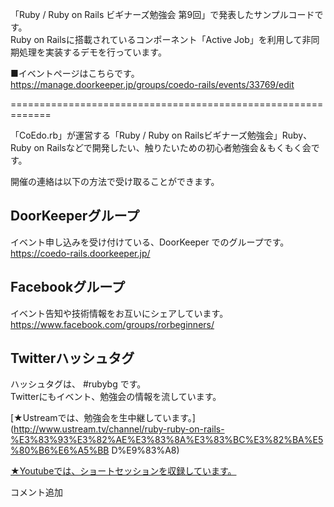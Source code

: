 「Ruby / Ruby on Rails ビギナーズ勉強会 第9回」で発表したサンプルコードです。   
Ruby on Railsに搭載されているコンポーネント「Active Job」を利用して非同期処理を実装するデモを行っています。   

■イベントページはこちらです。   
https://manage.doorkeeper.jp/groups/coedo-rails/events/33769/edit  

=============================================================   

「CoEdo.rb」が運営する「Ruby / Ruby on Railsビギナーズ勉強会」Ruby、Ruby on Railsなどで開発したい、触りたいための初心者勉強会＆もくもく会です。   

開催の連絡は以下の方法で受け取ることができます。   

## DoorKeeperグループ   
イベント申し込みを受け付けている、DoorKeeper でのグループです。   
https://coedo-rails.doorkeeper.jp/   

## Facebookグループ   
イベント告知や技術情報をお互いにシェアしています。   
https://www.facebook.com/groups/rorbeginners/   

## Twitterハッシュタグ   
ハッシュタグは、 #rubybg です。   
Twitterにもイベント、勉強会の情報を流しています。   

[★Ustreamでは、勉強会を生中継しています。](http://www.ustream.tv/channel/ruby-ruby-on-rails-%E3%83%93%E3%82%AE%E3%83%8A%E3%83%BC%E3%82%BA%E5%80%B6%E6%A5%BB
D%E9%83%A8) 

[★Youtubeでは、ショートセッションを収録しています。](https://www.youtube.com/playlist?list=PL2ojdc4KhtHniIyIUx3AdO621ydzz5zpP)

コメント追加
